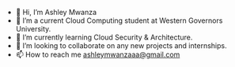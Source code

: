 - 👋 Hi, I’m Ashley Mwanza
- 👀 I’m a current Cloud Computing student at Western Governors University.
- 🌱 I’m currently learning Cloud Security & Architecture.
- 💞️ I’m looking to collaborate on any new projects and internships.
- 📫 How to reach me ashleymwanzaaa@gmail.com

<!---
deltaash/deltaash is a ✨ special ✨ repository because its `README.md` (this file) appears on your GitHub profile.
You can click the Preview link to take a look at your changes.
--->
